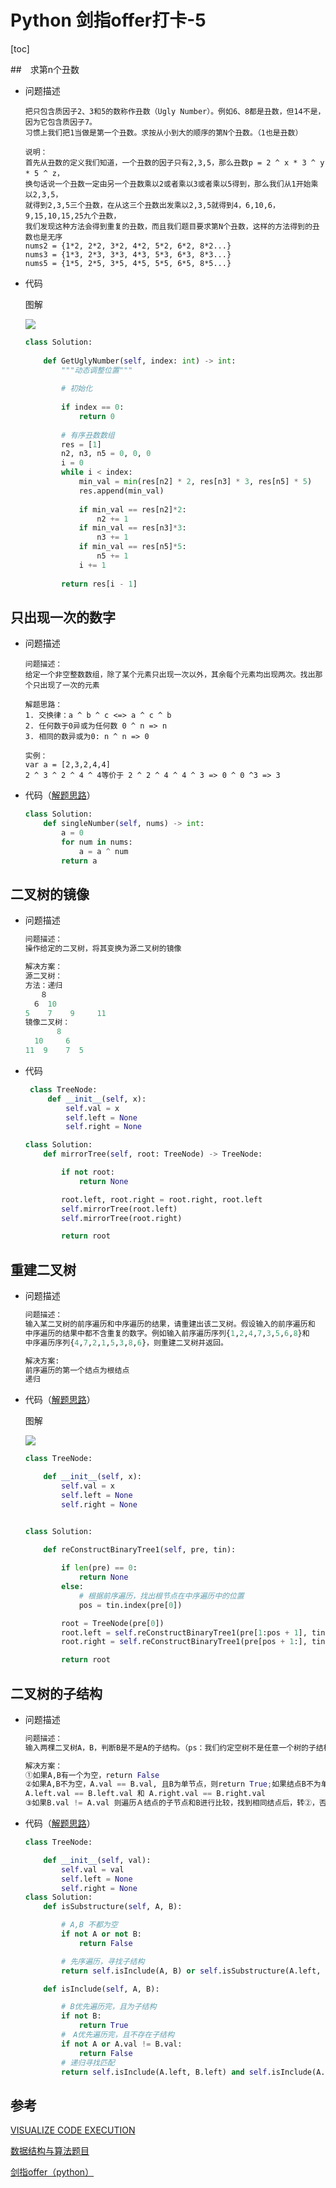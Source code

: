 # Python 剑指offer打卡-5

[toc]

##　求第n个丑数

- 问题描述

  ```
  把只包含质因子2、3和5的数称作丑数（Ugly Number）。例如6、8都是丑数，但14不是，因为它包含质因子7。
  习惯上我们把1当做是第一个丑数。求按从小到大的顺序的第N个丑数。（1也是丑数）
  
  说明：
  首先从丑数的定义我们知道，一个丑数的因子只有2,3,5，那么丑数p = 2 ^ x * 3 ^ y * 5 ^ z，
  换句话说一个丑数一定由另一个丑数乘以2或者乘以3或者乘以5得到，那么我们从1开始乘以2,3,5，
  就得到2,3,5三个丑数，在从这三个丑数出发乘以2,3,5就得到4，6,10,6，9,15,10,15,25九个丑数，
  我们发现这种方法会得到重复的丑数，而且我们题目要求第N个丑数，这样的方法得到的丑数也是无序
  nums2 = {1*2, 2*2, 3*2, 4*2, 5*2, 6*2, 8*2...}
  nums3 = {1*3, 2*3, 3*3, 4*3, 5*3, 6*3, 8*3...}
  nums5 = {1*5, 2*5, 3*5, 4*5, 5*5, 6*5, 8*5...}
  ```

- 代码

  图解

  ![](./imgs/丑数.png)

  ```python
  class Solution:
      
      def GetUglyNumber(self, index: int) -> int:
          """动态调整位置"""
          
          # 初始化
          
          if index == 0:
              return 0
          
          # 有序丑数数组
          res = [1]
          n2, n3, n5 = 0, 0, 0
          i = 0
          while i < index:
              min_val = min(res[n2] * 2, res[n3] * 3, res[n5] * 5)
              res.append(min_val)
              
              if min_val == res[n2]*2:
                  n2 += 1
              if min_val == res[n3]*3:
                  n3 += 1
              if min_val == res[n5]*5:
                  n5 += 1
              i += 1
              
          return res[i - 1]
  ```

## 只出现一次的数字

- 问题描述

  ```
  问题描述：
  给定一个非空整数数组，除了某个元素只出现一次以外，其余每个元素均出现两次。找出那个只出现了一次的元素
  
  解题思路：
  1. 交换律：a ^ b ^ c <=> a ^ c ^ b
  2. 任何数于0异或为任何数 0 ^ n => n
  3. 相同的数异或为0: n ^ n => 0
  
  实例：
  var a = [2,3,2,4,4]
  2 ^ 3 ^ 2 ^ 4 ^ 4等价于 2 ^ 2 ^ 4 ^ 4 ^ 3 => 0 ^ 0 ^3 => 3
  ```

- 代码（[解题思路](https://leetcode-cn.com/problems/single-number/comments/)）

  ```python
  class Solution:
      def singleNumber(self, nums) -> int:
          a = 0
          for num in nums:
              a = a ^ num
          return a
  ```


## 二叉树的镜像

- 问题描述

  ```python
  问题描述：
  操作给定的二叉树，将其变换为源二叉树的镜像
  
  解决方案：
  源二叉树：
  方法：递归
  　　８
  　６　10
  5    7    9     11
  镜像二叉树：
         8
    10     6
  11  9    7  5
  ```
  
- 代码

  ```python
   class TreeNode:
       def __init__(self, x):
           self.val = x
           self.left = None
           self.right = None
  
  class Solution:
      def mirrorTree(self, root: TreeNode) -> TreeNode:
  
          if not root:
              return None
  
          root.left, root.right = root.right, root.left
          self.mirrorTree(root.left)
          self.mirrorTree(root.right)
  
          return root
  ```

## 重建二叉树

- 问题描述

  ```python
  问题描述：
  输入某二叉树的前序遍历和中序遍历的结果，请重建出该二叉树。假设输入的前序遍历和
  中序遍历的结果中都不含重复的数字。例如输入前序遍历序列{1,2,4,7,3,5,6,8}和
  中序遍历序列{4,7,2,1,5,3,8,6}，则重建二叉树并返回。
  
  解决方案:
  前序遍历的第一个结点为根结点
  递归
  ```

- 代码（[解题思路](https://leetcode-cn.com/problems/zhong-jian-er-cha-shu-lcof/solution/mian-shi-ti-07-zhong-jian-er-cha-shu-di-gui-fa-qin/)）

  图解
  
  ![](./imgs/重建二叉树.png)
  
  ```python
  class TreeNode:
  
      def __init__(self, x):
          self.val = x
          self.left = None
          self.right = None
  
  
  class Solution:
      
      def reConstructBinaryTree1(self, pre, tin):
  
          if len(pre) == 0:
              return None
          else:
              # 根据前序遍历，找出根节点在中序遍历中的位置
              pos = tin.index(pre[0])
  
          root = TreeNode(pre[0])
          root.left = self.reConstructBinaryTree1(pre[1:pos + 1], tin[:pos])
          root.right = self.reConstructBinaryTree1(pre[pos + 1:], tin[pos + 1:])
  
          return root
  ```

## 二叉树的子结构

- 问题描述

  ```python
  问题描述：
  输入两棵二叉树A，B，判断B是不是A的子结构。（ps：我们约定空树不是任意一个树的子结构）
  
  解决方案：
  ①如果A,B有一个为空，return False
  ②如果A,B不为空，A.val == B.val, 且B为单节点，则return True;如果结点B不为单节点则需要比较
  A.left.val == B.left.val 和 A.right.val == B.right.val
  ③如果B.val != A.val 则遍历Ａ结点的子节点和B进行比较，找到相同结点后，转②，否则return False
  ```

- 代码（[解题思路](https://leetcode-cn.com/problems/shu-de-zi-jie-gou-lcof/solution/mian-shi-ti-26-shu-de-zi-jie-gou-xian-xu-bian-li-p/)）

  ```python
  class TreeNode:
  
      def __init__(self, val):
          self.val = val
          self.left = None
          self.right = None
  class Solution:
      def isSubstructure(self, A, B):
  
          # A,B 不都为空
          if not A or not B:
              return False
  
          # 先序遍历，寻找子结构
          return self.isInclude(A, B) or self.isSubstructure(A.left, B) or self.isSubstructure(A.right, B)
  
      def isInclude(self, A, B):
  
          # B优先遍历完，且为子结构
          if not B:
              return True
          #　A优先遍历完，且不存在子结构
          if not A or A.val != B.val:
              return False
          # 递归寻找匹配
          return self.isInclude(A.left, B.left) and self.isInclude(A.right, B.right)
  ```

## 参考

[VISUALIZE CODE EXECUTION](http://www.pythontutor.com/)

[数据结构与算法题目](https://blog.csdn.net/storyfull/category_9475477_2.html)

[剑指offer（python）](https://blog.csdn.net/ggdhs/category_8914921.html)  



  

  

  

